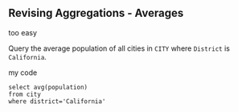 ## Revising Aggregations - Averages

too easy

Query the average population of all cities in `CITY` where `District` is `California`.

my code
```mysql
select avg(population) 
from city
where district='California'
```
